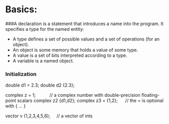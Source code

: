 # Basics:
###A declaration is a statement that introduces a name into the program. It specifies a type for the named entity:
- A type defines a set of possible values and a set of operations (for an object).
- An object is some memory that holds a value of some type.
- A value is a set of bits interpreted according to a type.
- A variable is a named object.

### Initialization
double d1 = 2.3;
double d2 {2.3};

complex<double> z = 1;           // a complex number with double-precision floating-point scalars
complex<double> z2 {d1,d2};
complex<double> z3 = {1,2};      // the = is optional with { ... }

vector<int> v {1,2,3,4,5,6};     // a vector of ints

